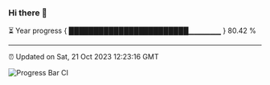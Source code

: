 ### Hi there 👋

⏳ Year progress { ████████████████████████▁▁▁▁▁▁ } 80.42 %

---

⏰ Updated on Sat, 21 Oct 2023 12:23:16 GMT

![Progress Bar CI](https://github.com/liununu/liununu/workflows/Progress%20Bar%20CI/badge.svg)
